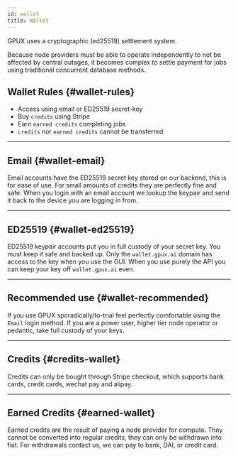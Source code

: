 ```yaml
---
id: wallet
title: Wallet
---
```


GPUX uses a cryptographic (ed25519) settlement system. 

Because node providers must be able to operate independently to not be affected by central outages, it becomes complex
to settle payment for jobs using traditional concurrent database methods.

## Wallet Rules {#wallet-rules}

- Access using email or ED25519 secret-key
- Buy `credits` using Stripe
- Earn `earned credits` completing jobs
- `credits` nor `earned credits` cannot be transferred

---

## Email {#wallet-email}

Email accounts have the ED25519 secret key stored on our backend, this is for ease of use. 
For small amounts of credits they are perfectly fine and safe. When you login with an email account
we lookup the keypair and send it back to the device you are logging in from.

---

## ED25519 {#wallet-ed25519}

ED25519 keypair accounts put you in full custody of your secret key. You must keep it safe
and backed up. Only the `wallet.gpux.ai` domain has access to the key when you use the GUI. When you
use purely the API you can keep your key off `wallet.gpux.ai` even. 

---

## Recommended use {#wallet-recommended}

If you use GPUX sporadically/to-trial feel perfectly comfortable using the `Email` login method.
If you are a power user, higher tier node operator or pedantic, take full custody of your keys.

---

## Credits {#credits-wallet}

Credits can only be bought through Stripe checkout, which supports bank cards, credit cards, wechat pay and alipay.

---

## Earned Credits {#earned-wallet}

Earned credits are the result of paying a node provider for compute.  They cannot be converted into regular credits, they can only be withdrawn into fiat. For withdrawals contact us, we can pay to bank, DAI, or credit card.

